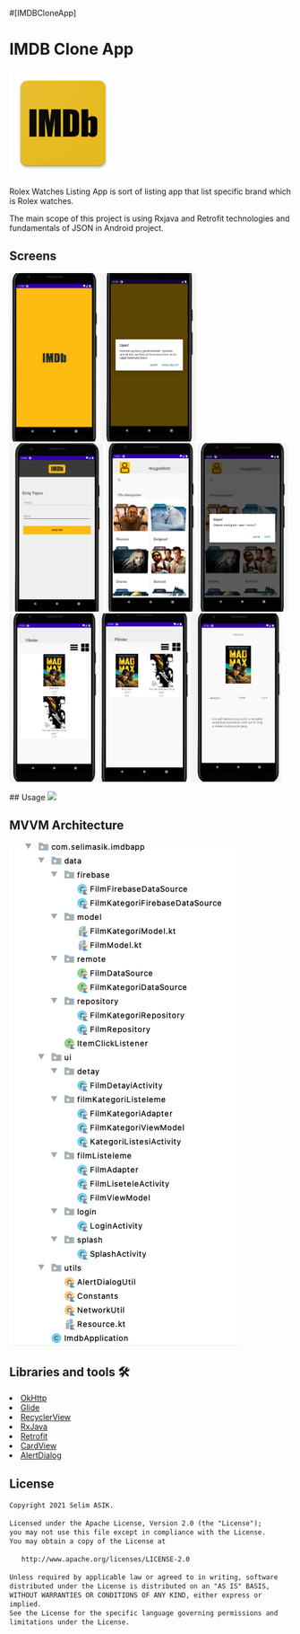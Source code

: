 #[IMDBCloneApp]


# IMDB Clone App
![appicon](https://github.com/asikselim/IMDBCloneApp/blob/main/Screens/ic_launcher.png)

 Rolex Watches Listing App is sort of listing app that list specific brand which is Rolex watches.

The main scope of this project is using Rxjava and Retrofit technologies and fundamentals of JSON in Android project.

 <h2 id="Screens">Screens</h2>
<p>
  <img height= "300"  src="https://github.com/asikselim/IMDBCloneApp/blob/main/Screens/splashekrani.png" alt="SS4" />
 <img height= "300"  src="https://github.com/asikselim/IMDBCloneApp/blob/main/Screens/internet%20kontrol.png" alt="SS4" />
  <img height= "300"  src="https://github.com/asikselim/IMDBCloneApp/blob/main/Screens/loginekrani.png" alt="SS4"/>
  <img height= "300"  src="https://github.com/asikselim/IMDBCloneApp/blob/main/Screens/kategorilerekrani.png" alt="SS4" />
  <img height= "300"  src="https://github.com/asikselim/IMDBCloneApp/blob/main/Screens/cikisdiyalog.png" alt="SS5" />
  <img height= "300"  src="https://github.com/asikselim/IMDBCloneApp/blob/main/Screens/listfilmler.png" alt="SS5" />
 <img height= "300"  src="https://github.com/asikselim/IMDBCloneApp/blob/main/Screens/gridfilmler.png" alt="SS5" />
 <img height= "300"  src="https://github.com/asikselim/IMDBCloneApp/blob/main/Screens/filmdetay.png" alt="SS5" />


</p>
## Usage
<img src="https://user-images.githubusercontent.com/53263815/113519090-c05cc080-9592-11eb-985d-913935ffdc76.gif" width="250" />

## MVVM Architecture
![Architecture](https://github.com/asikselim/IMDBCloneApp/blob/main/Screens/paketyapisi.png)

## Libraries and tools 🛠
<li><a href="https://github.com/square/okhttp">OkHttp</a></li>
<li><a href="https://github.com/bumptech/glide">Glide</a></li>
<li><a href="https://developer.android.com/jetpack/androidx/releases/recyclerview?hl=en">RecyclerView</a></li>
<li><a href="https://github.com/ReactiveX/RxJava">RxJava</a></li>
<li><a href="https://github.com/square/retrofit">Retrofit</a></li>
<li><a href="https://developer.android.com/jetpack/androidx/releases/cardview">CardView</a></li>
<li><a href="https://developer.android.com/reference/android/app/AlertDialog">AlertDialog</a></li>



License
--------


    Copyright 2021 Selim ASIK.

    Licensed under the Apache License, Version 2.0 (the "License");
    you may not use this file except in compliance with the License.
    You may obtain a copy of the License at

       http://www.apache.org/licenses/LICENSE-2.0

    Unless required by applicable law or agreed to in writing, software
    distributed under the License is distributed on an "AS IS" BASIS,
    WITHOUT WARRANTIES OR CONDITIONS OF ANY KIND, either express or implied.
    See the License for the specific language governing permissions and
    limitations under the License.

